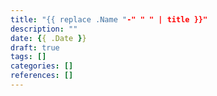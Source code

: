 ```yaml
---
title: "{{ replace .Name "-" " " | title }}"
description: ""
date: {{ .Date }}
draft: true
tags: []
categories: []
references: []
---
```


